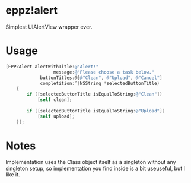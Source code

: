 eppz!alert
==========

Simplest UIAlertView wrapper ever.

Usage
=====

```Objective-C
[EPPZAlert alertWithTitle:@"Alert!"
                  message:@"Please choose a task below."
             buttonTitles:@[@"Clean", @"Upload", @"Cancel"]
             completition:^(NSString *selectedButtonTitle)
    {
        if ([selectedButtonTitle isEqualToString:@"Clean"])
            [self clean];
     
        if ([selectedButtonTitle isEqualToString:@"Upload"])
            [self upload];
    }];
```

Notes
=====

Implementation uses the Class object itself as a singleton without any singleton setup, so implementation you find inside is a bit useuseful, but I like it.
